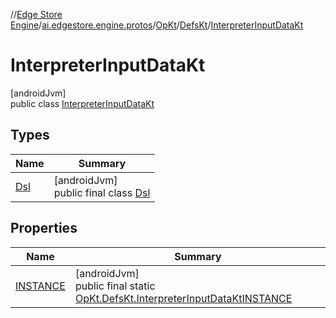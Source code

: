 //[Edge Store Engine](../../../../../index.md)/[ai.edgestore.engine.protos](../../../index.md)/[OpKt](../../index.md)/[DefsKt](../index.md)/[InterpreterInputDataKt](index.md)

# InterpreterInputDataKt

[androidJvm]\
public class [InterpreterInputDataKt](index.md)

## Types

| Name | Summary |
|---|---|
| [Dsl](-dsl/index.md) | [androidJvm]<br>public final class [Dsl](-dsl/index.md) |

## Properties

| Name | Summary |
|---|---|
| [INSTANCE](index.md#-1367969385%2FProperties%2F-89531115) | [androidJvm]<br>public final static [OpKt.DefsKt.InterpreterInputDataKt](index.md)[INSTANCE](index.md#-1367969385%2FProperties%2F-89531115) |
